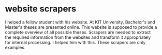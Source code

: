 # website scrapers

I helped a fellow student with his website. At KIT University, Bachelor's and Master's theses are presented online. This website is supposed to provide a complete overview of all possible theses. Scrapers are needed to extract the required information from the websites and transform it appropriately for internal processing. I helped him with this. These scrapers are only examples.
